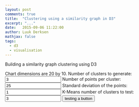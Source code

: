 ```yaml
---
layout: post
comments: true
title:  "Clustering using a similarity graph in D3"
excerpt: "..."
date:   2015-09-06 11:22:00
author: Luuk Derksen
mathjax: false
tags:
  - d3
  - visualisation
---
```


Building a similarity graph clustering using D3

<div>
  Chart dimensions are 20 by 10.
  Number of clusters to generate: <input name="nCentroids" value="3"/>
  Number of points per cluster: <input name="nPoints" value="25"/>
  Standard deviation of the points: <input name="stdPoints" value="1"/>
  K-Means number of clusters to test: <input name="kMeans" value="3" />
  <button>testing a button</button>
</div>

